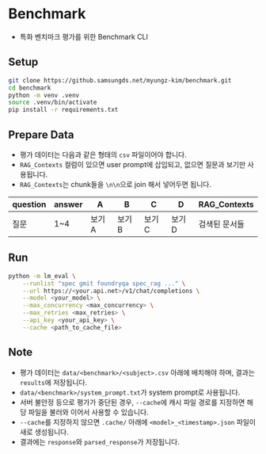 # Benchmark

- 특화 벤치마크 평가를 위한 Benchmark CLI

## Setup

```bash
git clone https://github.samsungds.net/myungz-kim/benchmark.git
cd benchmark
python -m venv .venv
source .venv/bin/activate
pip install -r requirements.txt
```

## Prepare Data
- 평가 데이터는 다음과 같은 형태의 `csv` 파일이어야 합니다.
- `RAG_Contexts` 컬럼이 있으면 user prompt에 삽입되고, 없으면 질문과 보기만 사용됩니다.
- `RAG_Contexts`는 chunk들을 `\n\n`으로 join 해서 넣어두면 됩니다.

|question|answer|A|B|C|D|RAG_Contexts|
|-|-|-|-|-|-|-|
|질문|1~4|보기A|보기B|보기C|보기D|검색된 문서들|


## Run

```bash
python -m lm_eval \
    --runlist "spec gmit foundryqa spec_rag ..." \
    --url https://<your.api.net>/v1/chat/completions \
    --model <your_model> \
    --max_concurrency <max_concurrency> \
    --max_retries <max_retries> \
    --api_key <your_api_key> \
    --cache <path_to_cache_file>
```

## Note

- 평가 데이터는 `data/<benchmark>/<subject>.csv` 아래에 배치해야 하며, 결과는 `results`에 저장됩니다.
- `data/<benchmark>/system_prompt.txt`가 system prompt로 사용됩니다.
- 서버 불안정 등으로 평가가 중단된 경우, `--cache`에 캐시 파일 경로를 지정하면 해당 파일을 불러와 이어서 사용할 수 있습니다.
- `--cache`를 지정하지 않으면 `.cache/` 아래에 `<model>_<timestamp>.json` 파일이 새로 생성됩니다.
- 결과에는 `response`와 `parsed_response`가 저장됩니다.

